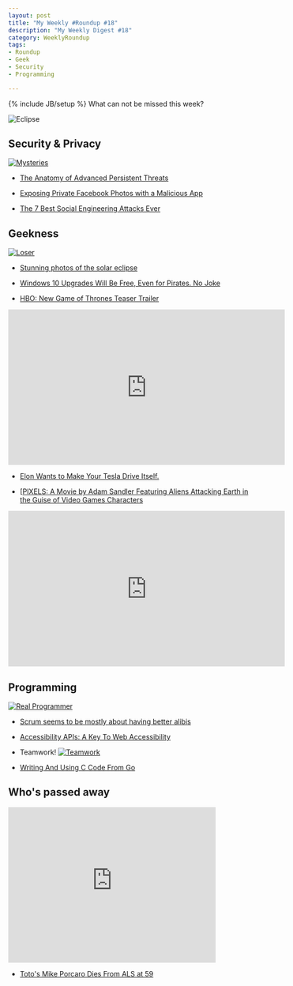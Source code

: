 ```yaml
---
layout: post
title: "My Weekly #Roundup #18"
description: "My Weekly Digest #18"
category: WeeklyRoundup
tags: 
- Roundup
- Geek
- Security
- Programming

---
```

{% include JB/setup %}
What can not be missed this week? 

![Eclipse](http://www.andreafortuna.org/images/eclipse.jpg)
<!-- more -->

Security & Privacy
--
[![Mysteries](http://imgs.xkcd.com/comics/mysteries.png)](http://xkcd.com/1501/)

- [The Anatomy of Advanced Persistent Threats](http://www.darkreading.com/partner-perspectives/bitdefender/the-anatomy-of-advanced-persistent-threats/a/d-id/1319525)

- [Exposing Private Facebook Photos with a Malicious App](http://hackaday.com/2015/03/20/exposing-private-facebook-photos-with-a-malicious-app/)

- [The 7 Best Social Engineering Attacks Ever](http://www.darkreading.com/the-7-best-social-engineering-attacks-ever/d/d-id/1319411)


Geekness
--

[![Loser](http://inkontheside.com/comics/2015-02-23-Once%20a%20loser%20always%20a%20loser.jpg)](http://inkontheside.com/2015/02/23/once-a-loser-always-a-loser/)

- [Stunning photos of the solar eclipse](http://mashable.com/2015/03/20/the-solar-eclipse-in-photos/)

- [Windows 10 Upgrades Will Be Free, Even for Pirates. No Joke](http://www.wired.com/2015/03/windows-10-upgrades-will-free-even-pirates-no-joke/)

- [HBO: New Game of Thrones Teaser Trailer](http://netflixlife.com/2015/03/16/hbo-new-game-of-thrones-teaser-trailer-video/)

<iframe width="560" height="315" src="https://www.youtube.com/embed/p9Mi17nLflY" frameborder="0" allowfullscreen></iframe>

- [Elon Wants to Make Your Tesla Drive Itself.](http://www.wired.com/2015/03/elon-wants-make-tesla-drive-legal/)

- [[PIXELS: A Movie by Adam Sandler Featuring Aliens Attacking Earth in the Guise of Video Games Characters](http://www.geeksaresexy.net/2015/03/17/pixels-a-movie-by-adam-sandler-featuring-aliens-attacking-earth-in-the-guise-of-video-games-characters/)

<iframe width="560" height="315" src="https://www.youtube.com/embed/0CYMC5b8KLE" frameborder="0" allowfullscreen></iframe>


Programming
--
[![Real Programmer](http://imgs.xkcd.com/comics/real_programmers.png)](http://xkcd.com/378/)

- [Scrum seems to be mostly about having better alibis](http://agileoverflow.com/t/scrum-seems-to-be-mostly-about-having-better-alibis/47)

- [Accessibility APIs: A Key To Web Accessibility](http://www.smashingmagazine.com/2015/03/16/web-accessibility-with-accessibility-api/)

- Teamwork!
[![Teamwork](http://i.imgur.com/KA24Miu.gif)](http://devopsreactions.tumblr.com/post/114120650938/teamwork)


- [Writing And Using C Code From Go](http://openmymind.net/Writer-And-Using-C-Code-From-Go/)



Who's passed away
---

<iframe width="420" height="315" src="https://www.youtube.com/embed/wMiku_OsEyw" frameborder="0" allowfullscreen></iframe>

- [Toto's Mike Porcaro Dies From ALS at 59](http://www.tmz.com/2015/03/15/mike-porcaro-toto-dies-dead-bassist/)
